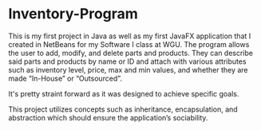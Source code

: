 # Inventory-Program

This is my first project in Java as well as my first JavaFX application that I created in NetBeans for my Software I class at WGU. The program allows the user to add, modify, and delete parts and products. They can describe said parts and products by name or ID and attach with various attributes such as inventory level, price, max and min values, and whether they are made “In-House” or “Outsourced”.

It's pretty straint forward as it was designed to achieve specific goals.

This project utilizes concepts such as inheritance, encapsulation, and abstraction which should ensure the application’s sociability.
